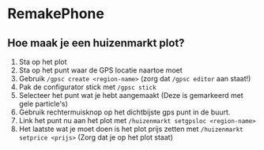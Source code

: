 # RemakePhone


## Hoe maak je een huizenmarkt plot?
1. Sta op het plot
2. Sta op het punt waar de GPS locatie naartoe moet
3. Gebruik `/gpsc create <region-name>` (zorg dat `/gpsc editor` aan staat!)
4. Pak de configurator stick met `/gpsc stick`
5. Selecteer het punt wat je hebt aangemaakt (Deze is gemarkeerd met gele particle's)
6. Gebruik rechtermuisknop op het dichtbijste gps punt in de buurt.
7. Link het punt nu aan het plot met `/huizenmarkt setgpsloc <region-name>`
8. Het laatste wat je moet doen is het plot prijs zetten met `/huizenmarkt setprice <prijs>` (Zorg dat je op het plot staat)
